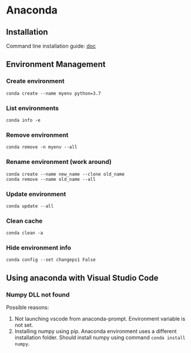 # Anaconda

## Installation

Command line installation guide: [doc](https://www.digitalocean.com/community/tutorials/how-to-install-anaconda-on-ubuntu-18-04-quickstart)

## Environment Management

### Create environment

```text
conda create --name myenv python=3.7
```

### List environments

```text
conda info -e
```

### Remove environment

```text
conda remove -n myenv --all
```

### Rename environment \(work around\)

```text
conda create --name new_name --clone old_name
conda remove --name old_name --all
```

### Update environment

```text
conda update --all
```

### Clean cache

```text
conda clean -a
```

### Hide environment info

```text
conda config --set changeps1 False
```

## Using anaconda with Visual Studio Code

### Numpy DLL not found

Possible reasons:

1. Not launching vscode from anaconda-prompt. Environment variable is not set.
2. Installing numpy using pip. Anaconda environment uses a different installation folder. Should install numpy using command `conda install numpy`.

